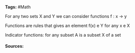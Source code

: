 **Tags:** #Math 

For any two sets X and Y we can consider functions f : x -> y

Functions are rules that gives an element f(x) e Y for any x e X

Indicator functions: for any subset A is a subset X of a set

#### Sources:
